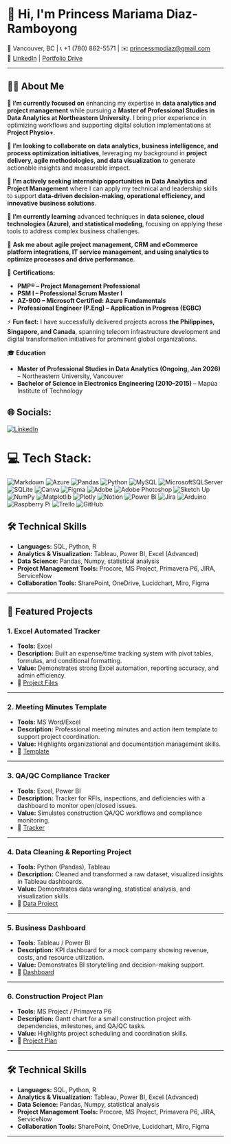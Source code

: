 # 👋 Hi, I'm Princess Mariama Diaz-Ramboyong  

📍 Vancouver, BC | 📞 +1 (780) 862-5571 | ✉️ princessmpdiaz@gmail.com  
🔗 [LinkedIn](https://www.linkedin.com/in/princessmariamadiaz/) | [Portfolio Drive](https://drive.google.com/drive/folders/1XO0RXvhO15bRC6C6Kn-qayXHQrG6QJno?usp=sharing)  

---

## 👩‍💻 About Me  

🔭 **I’m currently focused on** enhancing my expertise in **data analytics and project management** while pursuing a **Master of Professional Studies in Data Analytics at Northeastern University**. I bring prior experience in optimizing workflows and supporting digital solution implementations at **Project Physio+**.

👯 **I’m looking to collaborate on** **data analytics, business intelligence, and process optimization initiatives**, leveraging my background in **project delivery, agile methodologies, and data visualization** to generate actionable insights and measurable impact.

🤝 **I’m actively seeking internship opportunities in Data Analytics and Project Management** where I can apply my technical and leadership skills to support **data-driven decision-making, operational efficiency, and innovative business solutions**.

🌱 **I’m currently learning** advanced techniques in **data science, cloud technologies (Azure), and statistical modeling**, focusing on applying these tools to address complex business challenges.

💬 **Ask me about** **agile project management, CRM and eCommerce platform integrations, IT service management, and using analytics to optimize processes and drive performance**.

🏅 **Certifications:**  
- **PMP® – Project Management Professional**  
- **PSM I – Professional Scrum Master I**  
- **AZ-900 – Microsoft Certified: Azure Fundamentals**
- **Professional Engineer (P.Eng) – Application in Progress (EGBC)**

⚡ **Fun fact:** I have successfully delivered projects across **the Philippines, Singapore, and Canada**, spanning telecom infrastructure development and digital transformation initiatives for prominent global organizations.

🎓 **Education**
- **Master of Professional Studies in Data Analytics (Ongoing, Jan 2026)** – Northeastern University, Vancouver  
- **Bachelor of Science in Electronics Engineering (2010–2015)** – Mapúa Institute of Technology  


## 🌐 Socials:
[![LinkedIn](https://img.shields.io/badge/LinkedIn-%230077B5.svg?logo=linkedin&logoColor=white)](https://linkedin.com/in/https://www.linkedin.com/in/princessmariamadiaz/) 

# 💻 Tech Stack:
![Markdown](https://img.shields.io/badge/markdown-%23000000.svg?style=for-the-badge&logo=markdown&logoColor=white) ![Azure](https://img.shields.io/badge/azure-%230072C6.svg?style=for-the-badge&logo=microsoftazure&logoColor=white) ![Pandas](https://img.shields.io/badge/pandas-%23150458.svg?style=for-the-badge&logo=pandas&logoColor=white) ![Python](https://img.shields.io/badge/python-3670A0?style=for-the-badge&logo=python&logoColor=ffdd54) ![MySQL](https://img.shields.io/badge/mysql-4479A1.svg?style=for-the-badge&logo=mysql&logoColor=white) ![MicrosoftSQLServer](https://img.shields.io/badge/Microsoft%20SQL%20Server-CC2927?style=for-the-badge&logo=microsoft%20sql%20server&logoColor=white) ![SQLite](https://img.shields.io/badge/sqlite-%2307405e.svg?style=for-the-badge&logo=sqlite&logoColor=white) ![Canva](https://img.shields.io/badge/Canva-%2300C4CC.svg?style=for-the-badge&logo=Canva&logoColor=white) ![Figma](https://img.shields.io/badge/figma-%23F24E1E.svg?style=for-the-badge&logo=figma&logoColor=white) ![Adobe](https://img.shields.io/badge/adobe-%23FF0000.svg?style=for-the-badge&logo=adobe&logoColor=white) ![Adobe Photoshop](https://img.shields.io/badge/adobe%20photoshop-%2331A8FF.svg?style=for-the-badge&logo=adobe%20photoshop&logoColor=white) ![Sketch Up](https://img.shields.io/badge/SketchUp-005F9E?style=for-the-badge&logo=sketchup&logoColor=white) ![NumPy](https://img.shields.io/badge/numpy-%23013243.svg?style=for-the-badge&logo=numpy&logoColor=white) ![Matplotlib](https://img.shields.io/badge/Matplotlib-%23ffffff.svg?style=for-the-badge&logo=Matplotlib&logoColor=black) ![Plotly](https://img.shields.io/badge/Plotly-%233F4F75.svg?style=for-the-badge&logo=plotly&logoColor=white) ![Notion](https://img.shields.io/badge/Notion-%23000000.svg?style=for-the-badge&logo=notion&logoColor=white) ![Power Bi](https://img.shields.io/badge/power_bi-F2C811?style=for-the-badge&logo=powerbi&logoColor=black) ![Jira](https://img.shields.io/badge/jira-%230A0FFF.svg?style=for-the-badge&logo=jira&logoColor=white) ![Arduino](https://img.shields.io/badge/-Arduino-00979D?style=for-the-badge&logo=Arduino&logoColor=white) ![Raspberry Pi](https://img.shields.io/badge/-Raspberry_Pi-C51A4A?style=for-the-badge&logo=Raspberry-Pi) ![Trello](https://img.shields.io/badge/Trello-%23026AA7.svg?style=for-the-badge&logo=Trello&logoColor=white) ![GitHub](https://img.shields.io/badge/github-%23121011.svg?style=for-the-badge&logo=github&logoColor=white)

## 🛠 Technical Skills  
- **Languages:** SQL, Python, R  
- **Analytics & Visualization:** Tableau, Power BI, Excel (Advanced)  
- **Data Science:** Pandas, Numpy, statistical analysis  
- **Project Management Tools:** Procore, MS Project, Primavera P6, JIRA, ServiceNow  
- **Collaboration Tools:** SharePoint, OneDrive, Lucidchart, Miro, Figma  
---

## 🔹 Featured Projects  

### 1. Excel Automated Tracker  
- **Tools:** Excel  
- **Description:** Built an expense/time tracking system with pivot tables, formulas, and conditional formatting.  
- **Value:** Demonstrates strong Excel automation, reporting accuracy, and admin efficiency.  
- 📂 [Project Files](https://drive.google.com/drive/folders/1XO0RXvhO15bRC6C6Kn-qayXHQrG6QJno)  

---

### 2. Meeting Minutes Template  
- **Tools:** MS Word/Excel  
- **Description:** Professional meeting minutes and action item template to support project coordination.  
- **Value:** Highlights organizational and documentation management skills.  
- 📂 [Template](https://drive.google.com/drive/folders/1XO0RXvhO15bRC6C6Kn-qayXHQrG6QJno)  

---

### 3. QA/QC Compliance Tracker  
- **Tools:** Excel, Power BI  
- **Description:** Tracker for RFIs, inspections, and deficiencies with a dashboard to monitor open/closed issues.  
- **Value:** Simulates construction QA/QC workflows and compliance monitoring.  
- 📂 [Tracker](https://drive.google.com/drive/folders/1XO0RXvhO15bRC6C6Kn-qayXHQrG6QJno)  

---

### 4. Data Cleaning & Reporting Project  
- **Tools:** Python (Pandas), Tableau  
- **Description:** Cleaned and transformed a raw dataset, visualized insights in Tableau dashboards.  
- **Value:** Demonstrates data wrangling, statistical analysis, and visualization skills.  
- 📂 [Data Project](https://drive.google.com/drive/folders/1XO0RXvhO15bRC6C6Kn-qayXHQrG6QJno)  

---

### 5. Business Dashboard  
- **Tools:** Tableau / Power BI  
- **Description:** KPI dashboard for a mock company showing revenue, costs, and resource utilization.  
- **Value:** Demonstrates BI storytelling and decision-making support.  
- 📂 [Dashboard](https://drive.google.com/drive/folders/1XO0RXvhO15bRC6C6Kn-qayXHQrG6QJno)  

---

### 6. Construction Project Plan  
- **Tools:** MS Project / Primavera P6  
- **Description:** Gantt chart for a small construction project with dependencies, milestones, and QA/QC tasks.  
- **Value:** Highlights project scheduling and coordination skills.  
- 📂 [Project Plan](https://drive.google.com/drive/folders/1XO0RXvhO15bRC6C6Kn-qayXHQrG6QJno)  

---

## 🛠 Technical Skills  
- **Languages:** SQL, Python, R  
- **Analytics & Visualization:** Tableau, Power BI, Excel (Advanced)  
- **Data Science:** Pandas, Numpy, statistical analysis  
- **Project Management Tools:** Procore, MS Project, Primavera P6, JIRA, ServiceNow  
- **Collaboration Tools:** SharePoint, OneDrive, Lucidchart, Miro, Figma  

---


